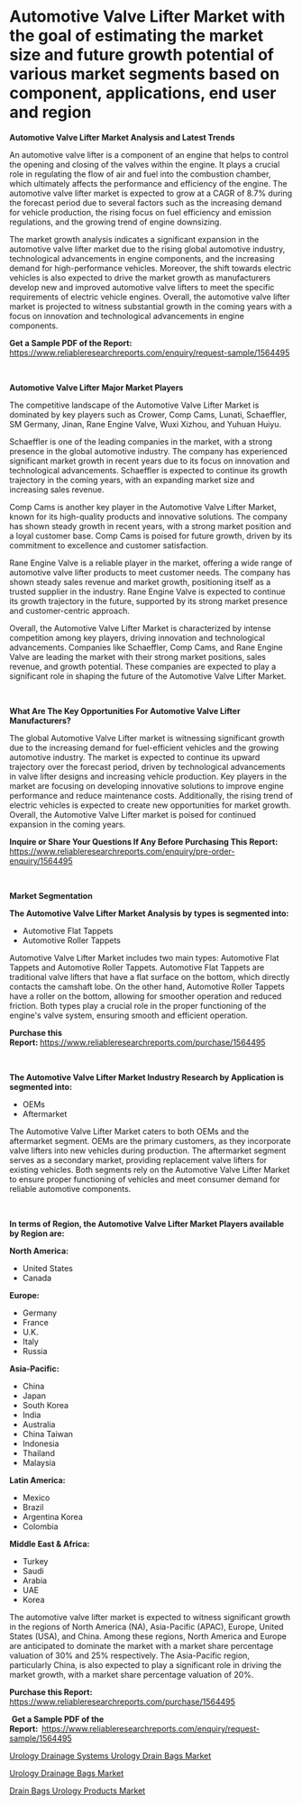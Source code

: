 <p><h1>Automotive Valve Lifter Market with the goal of estimating the market size and future growth potential of various market segments based on component, applications, end user and region</h1></p><p><strong>Automotive Valve Lifter Market Analysis and Latest Trends</strong></p>
<p><p>An automotive valve lifter is a component of an engine that helps to control the opening and closing of the valves within the engine. It plays a crucial role in regulating the flow of air and fuel into the combustion chamber, which ultimately affects the performance and efficiency of the engine. The automotive valve lifter market is expected to grow at a CAGR of 8.7% during the forecast period due to several factors such as the increasing demand for vehicle production, the rising focus on fuel efficiency and emission regulations, and the growing trend of engine downsizing.</p><p>The market growth analysis indicates a significant expansion in the automotive valve lifter market due to the rising global automotive industry, technological advancements in engine components, and the increasing demand for high-performance vehicles. Moreover, the shift towards electric vehicles is also expected to drive the market growth as manufacturers develop new and improved automotive valve lifters to meet the specific requirements of electric vehicle engines. Overall, the automotive valve lifter market is projected to witness substantial growth in the coming years with a focus on innovation and technological advancements in engine components.</p></p>
<p><strong>Get a Sample PDF of the Report:&nbsp;</strong> <a href="https://www.reliableresearchreports.com/enquiry/request-sample/1564495">https://www.reliableresearchreports.com/enquiry/request-sample/1564495</a></p>
<p>&nbsp;</p>
<p><strong>Automotive Valve Lifter Major Market Players</strong></p>
<p><p>The competitive landscape of the Automotive Valve Lifter Market is dominated by key players such as Crower, Comp Cams, Lunati, Schaeffler, SM Germany, Jinan, Rane Engine Valve, Wuxi Xizhou, and Yuhuan Huiyu. </p><p>Schaeffler is one of the leading companies in the market, with a strong presence in the global automotive industry. The company has experienced significant market growth in recent years due to its focus on innovation and technological advancements. Schaeffler is expected to continue its growth trajectory in the coming years, with an expanding market size and increasing sales revenue.</p><p>Comp Cams is another key player in the Automotive Valve Lifter Market, known for its high-quality products and innovative solutions. The company has shown steady growth in recent years, with a strong market position and a loyal customer base. Comp Cams is poised for future growth, driven by its commitment to excellence and customer satisfaction.</p><p>Rane Engine Valve is a reliable player in the market, offering a wide range of automotive valve lifter products to meet customer needs. The company has shown steady sales revenue and market growth, positioning itself as a trusted supplier in the industry. Rane Engine Valve is expected to continue its growth trajectory in the future, supported by its strong market presence and customer-centric approach.</p><p>Overall, the Automotive Valve Lifter Market is characterized by intense competition among key players, driving innovation and technological advancements. Companies like Schaeffler, Comp Cams, and Rane Engine Valve are leading the market with their strong market positions, sales revenue, and growth potential. These companies are expected to play a significant role in shaping the future of the Automotive Valve Lifter Market.</p></p>
<p>&nbsp;</p>
<p><strong>What Are The Key Opportunities For Automotive Valve Lifter Manufacturers?</strong></p>
<p><p>The global Automotive Valve Lifter market is witnessing significant growth due to the increasing demand for fuel-efficient vehicles and the growing automotive industry. The market is expected to continue its upward trajectory over the forecast period, driven by technological advancements in valve lifter designs and increasing vehicle production. Key players in the market are focusing on developing innovative solutions to improve engine performance and reduce maintenance costs. Additionally, the rising trend of electric vehicles is expected to create new opportunities for market growth. Overall, the Automotive Valve Lifter market is poised for continued expansion in the coming years.</p></p>
<p><strong>Inquire or Share Your Questions If Any Before Purchasing This Report:</strong> <a href="https://www.reliableresearchreports.com/enquiry/pre-order-enquiry/1564495">https://www.reliableresearchreports.com/enquiry/pre-order-enquiry/1564495</a></p>
<p>&nbsp;</p>
<p><strong>Market Segmentation</strong></p>
<p><strong>The Automotive Valve Lifter Market Analysis by types is segmented into:</strong></p>
<p><ul><li>Automotive Flat Tappets</li><li>Automotive Roller Tappets</li></ul></p>
<p><p>Automotive Valve Lifter Market includes two main types: Automotive Flat Tappets and Automotive Roller Tappets. Automotive Flat Tappets are traditional valve lifters that have a flat surface on the bottom, which directly contacts the camshaft lobe. On the other hand, Automotive Roller Tappets have a roller on the bottom, allowing for smoother operation and reduced friction. Both types play a crucial role in the proper functioning of the engine's valve system, ensuring smooth and efficient operation.</p></p>
<p><strong>Purchase this Report:&nbsp;</strong><a href="https://www.reliableresearchreports.com/purchase/1564495">https://www.reliableresearchreports.com/purchase/1564495</a></p>
<p>&nbsp;</p>
<p><strong>The Automotive Valve Lifter Market Industry Research by Application is segmented into:</strong></p>
<p><ul><li>OEMs</li><li>Aftermarket</li></ul></p>
<p><p>The Automotive Valve Lifter Market caters to both OEMs and the aftermarket segment. OEMs are the primary customers, as they incorporate valve lifters into new vehicles during production. The aftermarket segment serves as a secondary market, providing replacement valve lifters for existing vehicles. Both segments rely on the Automotive Valve Lifter Market to ensure proper functioning of vehicles and meet consumer demand for reliable automotive components.</p></p>
<p>&nbsp;</p>
<p><strong>In terms of Region, the Automotive Valve Lifter Market Players available by Region are:</strong></p>
<p>
    <p> <strong> North America: </strong>
        <ul>
            <li>United States</li>
            <li>Canada</li>
        </ul>
        </p> 
    <p> <strong> Europe: </strong>
        <ul>
            <li>Germany</li>
            <li>France</li>
            <li>U.K.</li>
            <li>Italy</li>
            <li>Russia</li>
        </ul>
        </p> 
    <p> <strong> Asia-Pacific: </strong>
        <ul>
            <li>China</li>
            <li>Japan</li>
            <li>South Korea</li>
            <li>India</li>
            <li>Australia</li>
            <li>China Taiwan</li>
            <li>Indonesia</li>
            <li>Thailand</li>
            <li>Malaysia</li>
        </ul>
        </p> 
    <p> <strong> Latin America: </strong>
        <ul>
            <li>Mexico</li>
            <li>Brazil</li>
            <li>Argentina Korea</li>
            <li>Colombia</li>
        </ul>
        </p> 
    <p> <strong> Middle East & Africa: </strong>
        <ul>
            <li>Turkey</li>
            <li>Saudi</li>
            <li>Arabia</li>
            <li>UAE</li>
            <li>Korea</li>
        </ul>
    </p>
    </p>
<p><p>The automotive valve lifter market is expected to witness significant growth in the regions of North America (NA), Asia-Pacific (APAC), Europe, United States (USA), and China. Among these regions, North America and Europe are anticipated to dominate the market with a market share percentage valuation of 30% and 25% respectively. The Asia-Pacific region, particularly China, is also expected to play a significant role in driving the market growth, with a market share percentage valuation of 20%.</p></p>
<p><strong>Purchase this Report: </strong><a href="https://www.reliableresearchreports.com/purchase/1564495">https://www.reliableresearchreports.com/purchase/1564495</a></p>
<p>&nbsp;<strong>Get a Sample PDF of the Report:&nbsp;&nbsp;</strong><a href="https://www.reliableresearchreports.com/enquiry/request-sample/1564495">https://www.reliableresearchreports.com/enquiry/request-sample/1564495</a></p>
<p><strong></strong></p>
<p><p><a href="https://view.publitas.com/reportprime-1/decoding-the-urology-drainage-systems-urology-drain-bags-market-a-deep-dive-into-the-latest-market-trends-market-segmentation-and-competitive-analysis/">Urology Drainage Systems Urology Drain Bags Market</a></p><p><a href="https://view.publitas.com/reportprime-1/urology-drainage-bags-market-offer-valuable-insights-into-market-size-market-share-market-trends-and-projections-spanning-from-2023-to-2030/">Urology Drainage Bags Market</a></p><p><a href="https://view.publitas.com/reportprime-1/drain-bags-urology-products-market-research-report-provides-thorough-industry-overview-which-offers-an-in-depth-analysis-of-product-trends-and-new-market-divisions/">Drain Bags Urology Products Market</a></p></p>